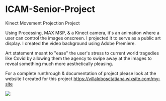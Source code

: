 # ICAM-Senior-Project
Kinect Movement Projection Project

Using Processing, MAX MSP, & a Kinect camera, it's an animation where a user can control the images onscreen. I projected it to serve as a public art display. I created the video background using Adobe Premiere. 

Art statement meant to "ease" the user's stress to current world tragedies like Covid by allowing them the agency to swipe away at the images to reveal something much more aesthetically pleasing.

For a complete runthrough & documentation of project please look at the website I created for this project https://villalobosctatiana.wixsite.com/my-site

![](https://github.com/tatiana-villa/ICAM-Senior-Project/blob/master/ICAMseniorProjectGIF.gif)
